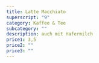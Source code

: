 ```yaml
---
title: Latte Macchiato
superscript: "9"
category: Kaffee & Tee
subcategory: ""
description: auch mit Hafermilch
price1: 3,5
price2: ""
price3: ""
---
```

